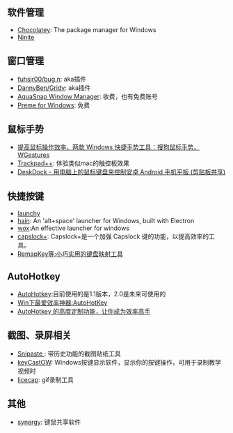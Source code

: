 ## 软件管理
- [Chocolatey](https://chocolatey.org/): The package manager for Windows
- [Ninite](https://ninite.com/)

## 窗口管理
- [fuhsjr00/bug.n](https://github.com/fuhsjr00/bug.n): aka插件
- [DannyBen/Gridy](https://github.com/DannyBen/Gridy): aka插件
- [AquaSnap Window Manager](http://www.nurgo-software.com/products/aquasnap): 收费，也有免费账号
- [Preme for Windows](http://www.premeforwindows.com/): 免费

## 鼠标手势
- [提高鼠标操作效率，两款 Windows 快捷手势工具：搜狗鼠标手势、WGestures](http://sspai.com/33351)
- [Trackpad++](http://trackpad.powerplan7.com/): 体验类似mac的触控板效果
- [DeskDock - 用电脑上的鼠标键盘来控制安卓 Android 手机平板 (剪贴板共享)](http://www.iplaysoft.com/deskdock.html)

## 快捷按键
- [launchy](http://www.launchy.net/)
- [hain](https://github.com/appetizermonster/Hain): An 'alt+space' launcher for Windows, built with Electron
- [wox](http://www.getwox.com/):An effective launcher for windows
- [capslock+](http://cjkis.me/capslock+/): Capslock+是一个加强 Capslock 键的功能，以提高效率的工具。
- [RemapKey等:小巧实用的键盘映射工具](https://xbeta.info/key-tweak-remap.htm)



## AutoHotkey
- [AutoHotkey](http://ahkscript.org/):目前使用的是1.1版本，2.0是未来可使用的
- [Win下最爱效率神器:AutoHotKey](http://www.jeffjade.com/2016/03/11/2016-03-11-autohotkey/)
- [AutoHotkey 的高度定制功能，让你成为效率高手](https://autohotkey.com/boards/viewtopic.php?t=4278)

## 截图、录屏相关
- [Snipaste ](http://zh.snipaste.com/): 带历史功能的截图贴纸工具
- [keyCastOW](https://brookhong.github.io/2014/04/28/keycast-on-windows-cn.html): Windows按键显示软件，显示你的按键操作，可用于录制教学视频时
- [licecap](http://www.cockos.com/licecap/): gif录制工具

## 其他
- [synergy](http://symless.com/synergy/): 键鼠共享软件